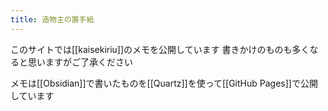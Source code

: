 ```yaml
---
title: 造物主の置手紙
---
```


このサイトでは[[kaisekiriu]]のメモを公開しています
書きかけのものも多くなると思いますがご了承ください

メモは[[Obsidian]]で書いたものを[[Quartz]]を使って[[GitHub Pages]]で公開しています

